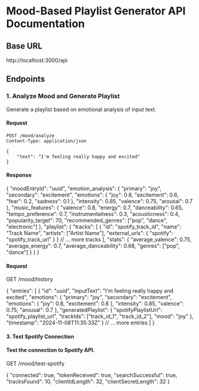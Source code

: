# Mood-Based Playlist Generator API Documentation

## Base URL

http://localhost:3000/api

## Endpoints

### 1. Analyze Mood and Generate Playlist

Generate a playlist based on emotional analysis of input text.

#### Request

```http
POST /mood/analyze
Content-Type: application/json

{
    "text": "I'm feeling really happy and excited"
}
```

#### Response

{
"moodEntryId": "uuid",
"emotion_analysis": {
"primary": "joy",
"secondary": "excitement",
"emotions": {
"joy": 0.8,
"excitement": 0.6,
"fear": 0.2,
"sadness": 0.1
},
"intensity": 0.85,
"valence": 0.75,
"arousal": 0.7
},
"music_features": {
"valence": 0.8,
"energy": 0.7,
"danceability": 0.65,
"tempo_preference": 0.7,
"instrumentalness": 0.3,
"acousticness": 0.4,
"popularity_target": 70,
"recommended_genres": ["pop", "dance", "electronic"]
},
"playlist": {
"tracks": [
{
"id": "spotify_track_id",
"name": "Track Name",
"artists": ["Artist Name"],
"external_urls": {
"spotify": "spotify_track_url"
}
}
// ... more tracks
],
"stats": {
"average_valence": 0.75,
"average_energy": 0.7,
"average_danceability": 0.68,
"genres": ["pop", "dance"]
}
}
}

#### Request

GET /mood/history

{
"entries": [
{
"id": "uuid",
"inputText": "I'm feeling really happy and excited",
"emotions": {
"primary": "joy",
"secondary": "excitement",
"emotions": {
"joy": 0.8,
"excitement": 0.6
},
"intensity": 0.85,
"valence": 0.75,
"arousal": 0.7
},
"generatedPlaylist": {
"spotifyPlaylistUrl": "spotify_playlist_url",
"trackIds": ["track_id_1", "track_id_2"],
"mood": "joy"
},
"timestamp": "2024-11-08T11:35:33Z"
}
// ... more entries
]
}

#### 3. Test Spotify Connection

#### Test the connection to Spotify API.

GET /mood/test-spotify

{
"connected": true,
"tokenReceived": true,
"searchSuccessful": true,
"tracksFound": 10,
"clientIdLength": 32,
"clientSecretLength": 32
}
